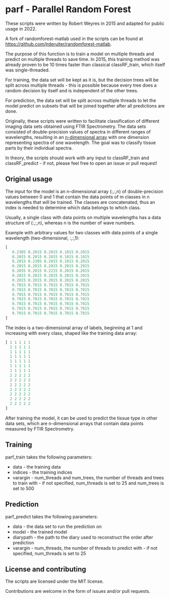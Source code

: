# parf - Parallel Random Forest

These scripts were written by Robert Weyres in 2015 and adapted for public usage in 2022.

A fork of randomforest-matlab used in the scripts can be found at https://github.com/jrderuiter/randomforest-matlab.

The purpose of this function is to train a model on multiple threads and predict on multiple threads to save time.
In 2015, this training method was already proven to be 10 times faster than classical classRF_train, which itself was single-threaded.

For training, the data set will be kept as it is, but the decision trees will be split across multiple threads - this is possible because every tree does a random decision by itself and is independent of the other trees.

For prediction, the data set will be split across multiple threads to let the model predict on subsets that will be joined together after all predictions are done.

Originally, these scripts were written to facilitate classification of different imaging data sets obtained using FTIR Spectrometry.
The data sets consisted of double-precision values of spectra in different ranges of wavelengths, resulting in an [n-dimensional array](https://www.mathworks.com/help/matlab/math/multidimensional-arrays.html) with one dimension representing spectra of one wavelength.
The goal was to classify tissue parts by their individual spectra.

In theory, the scripts should work with any input to classRF_train and classRF_predict - if not, please feel free to open an issue or pull request!

## Original usage

The input for the model is an n-dimensional array (:,:,n) of double-precision values between 0 and 1 that contain the data points of m classes in n wavelengths that will be trained. The classes are concatenated, thus an index is needed to determine which data belongs to which class.

Usually, a single class with data points on multiple wavelengths has a data structure of (:,:,n), whereas n is the number of wave numbers.

Example with arbitrary values for two classes with data points of a single wavelength (two-dimensional, :,:,1):

```matlab
[
   0.2305 0.2015 0.2015 0.1015 0.2015
   0.2015 0.2015 0.2015 0.1015 0.1015
   0.2015 0.2305 0.2015 0.1015 0.2015
   0.2015 0.2015 0.2015 0.2015 0.2015
   0.2035 0.2015 0.2215 0.2015 0.2015
   0.2015 0.2015 0.2015 0.2015 0.2015
   0.2015 0.2015 0.2015 0.2015 0.2015
   0.7015 0.7015 0.7015 0.7015 0.7015
   0.7015 0.7015 0.7015 0.7015 0.7015
   0.7015 0.7015 0.7015 0.7015 0.7015
   0.7015 0.7015 0.7015 0.7015 0.7015
   0.7015 0.7015 0.7015 0.7015 0.7015
   0.7015 0.7015 0.7015 0.7015 0.7015
   0.7015 0.7015 0.7015 0.7015 0.7015
]
```

The index is a two-dimensional array of labels, beginning at 1 and increasing with every class, shaped like the training data array:

```matlab
[ 1 1 1 1 1
  1 1 1 1 1
  1 1 1 1 1
  1 1 1 1 1
  1 1 1 1 1
  1 1 1 1 1
  1 1 1 1 1
  2 2 2 2 2
  2 2 2 2 2
  2 2 2 2 2
  2 2 2 2 2
  2 2 2 2 2
  2 2 2 2 2
  2 2 2 2 2
]
```

After training the model, it can be used to predict the tissue type in other data sets, which are n-dimensional arrays that contain data points measured by FTIR Spectrometry.

## Training

parf_train takes the following parameters:

- data - the training data
- indices - the training indices
- varargin - num_threads and num_trees, the number of threads and trees to train with - if not specified, num_threads is set to 25 and num_trees is set to 500

## Prediction

parf_predict takes the following parameters:

- data - the data set to run the prediction on
- model - the trained model
- diarypath - the path to the diary used to reconstruct the order after prediction
- varargin - num_threads, the number of threads to predict with - if not specified, num_threads is set to 25

## License and contributing

The scripts are licensed under the MIT license.

Contributions are welcome in the form of issues and/or pull requests.
